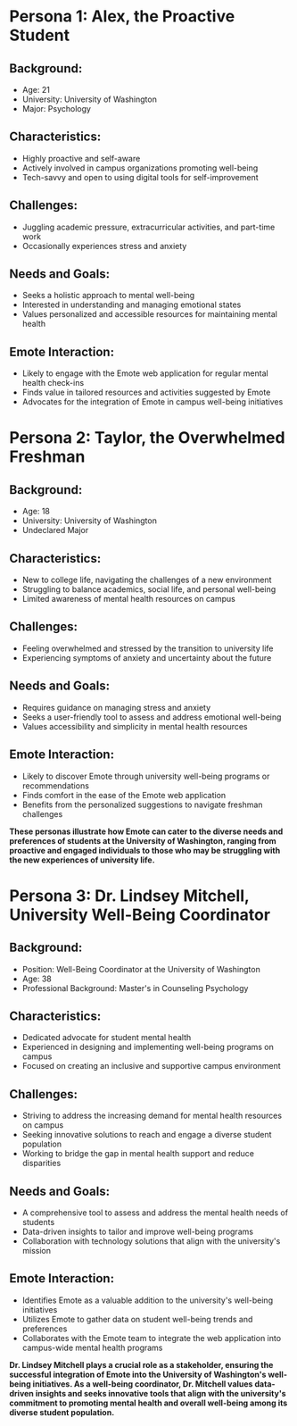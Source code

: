 # **Persona 1: Alex, the Proactive Student**

## **Background:**

* Age: 21
* University: University of Washington
* Major: Psychology

## **Characteristics:**

* Highly proactive and self-aware
* Actively involved in campus organizations promoting well-being
* Tech-savvy and open to using digital tools for self-improvement

## **Challenges:**

* Juggling academic pressure, extracurricular activities, and part-time work
* Occasionally experiences stress and anxiety

## **Needs and Goals:**

* Seeks a holistic approach to mental well-being
* Interested in understanding and managing emotional states
* Values personalized and accessible resources for maintaining mental health

## **Emote Interaction:**

* Likely to engage with the Emote web application for regular mental health check-ins
* Finds value in tailored resources and activities suggested by Emote
* Advocates for the integration of Emote in campus well-being initiatives

# **Persona 2: Taylor, the Overwhelmed Freshman**

## **Background:**

* Age: 18
* University: University of Washington
* Undeclared Major

## **Characteristics:**

* New to college life, navigating the challenges of a new environment
* Struggling to balance academics, social life, and personal well-being
* Limited awareness of mental health resources on campus

## **Challenges:**

* Feeling overwhelmed and stressed by the transition to university life
* Experiencing symptoms of anxiety and uncertainty about the future

## **Needs and Goals:**

* Requires guidance on managing stress and anxiety
* Seeks a user-friendly tool to assess and address emotional well-being
* Values accessibility and simplicity in mental health resources

## **Emote Interaction:**

* Likely to discover Emote through university well-being programs or recommendations
* Finds comfort in the ease of the Emote web application
* Benefits from the personalized suggestions to navigate freshman challenges

**These personas illustrate how Emote can cater to the diverse needs and preferences of students at the University of Washington, ranging from proactive and engaged individuals to those who may be struggling with the new experiences of university life.**


# **Persona 3: Dr. Lindsey Mitchell, University Well-Being Coordinator** 

## **Background:**

* Position: Well-Being Coordinator at the University of Washington
* Age: 38
* Professional Background: Master's in Counseling Psychology

## **Characteristics:**

* Dedicated advocate for student mental health
* Experienced in designing and implementing well-being programs on campus
* Focused on creating an inclusive and supportive campus environment

## **Challenges:**

* Striving to address the increasing demand for mental health resources on campus
* Seeking innovative solutions to reach and engage a diverse student population
* Working to bridge the gap in mental health support and reduce disparities

## **Needs and Goals:**

* A comprehensive tool to assess and address the mental health needs of students
* Data-driven insights to tailor and improve well-being programs
* Collaboration with technology solutions that align with the university's mission

## **Emote Interaction:**

* Identifies Emote as a valuable addition to the university's well-being initiatives
* Utilizes Emote to gather data on student well-being trends and preferences
* Collaborates with the Emote team to integrate the web application into campus-wide mental health programs

**Dr. Lindsey Mitchell plays a crucial role as a stakeholder, ensuring the successful integration of Emote into the University of Washington's well-being initiatives. As a well-being coordinator, Dr. Mitchell values data-driven insights and seeks innovative tools that align with the university's commitment to promoting mental health and overall well-being among its diverse student population.**